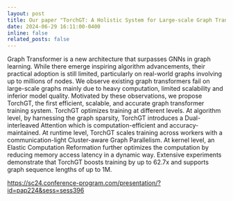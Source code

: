 ```yaml
---
layout: post
title: Our paper "TorchGT: A Holistic System for Large-scale Graph Transformer Training" was accepted by <b>SC 2024</b>.
date: 2024-06-29 16:11:00-0400 
inline: false
related_posts: false
---
```


Graph Transformer is a new architecture that surpasses GNNs in graph learning. While there emerge inspiring algorithm advancements, their practical adoption is still limited, particularly on real-world graphs involving up to millions of nodes. We observe existing graph transformers fail on large-scale graphs mainly due to heavy computation, limited scalability and inferior model quality. Motivated by these observations, we propose TorchGT, the first efficient, scalable, and accurate graph transformer training system. TorchGT optimizes training at different levels. At algorithm level, by harnessing the graph sparsity, TorchGT introduces a Dual-interleaved Attention which is computation-efficient and accuracy-maintained. At runtime level, TorchGT scales training across workers with a communication-light Cluster-aware Graph Parallelism. At kernel level, an Elastic Computation Reformation further optimizes the computation by reducing memory access latency in a dynamic way. Extensive experiments demonstrate that TorchGT boosts training by up to 62.7x and supports graph sequence lengths of up to 1M.

<a>https://sc24.conference-program.com/presentation/?id=pap224&sess=sess396</a>